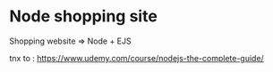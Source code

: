 # Node shopping site
Shopping website => Node + EJS

tnx to : https://www.udemy.com/course/nodejs-the-complete-guide/
